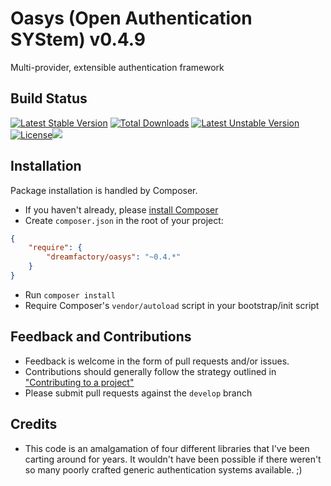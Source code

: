 # Oasys (Open Authentication SYStem) v0.4.9


Multi-provider, extensible authentication framework

## Build Status

[![Latest Stable Version](https://poser.pugx.org/dreamfactory/oasys/v/stable.png)](https://packagist.org/packages/dreamfactory/oasys) [![Total Downloads](https://poser.pugx.org/dreamfactory/oasys/downloads.png)](https://packagist.org/packages/dreamfactory/oasys) [![Latest Unstable Version](https://poser.pugx.org/dreamfactory/oasys/v/unstable.png)](https://packagist.org/packages/dreamfactory/oasys) [![License](https://poser.pugx.org/dreamfactory/oasys/license.png)](https://packagist.org/packages/dreamfactory/oasys)<a href="http://tc.dreamfactory.com:8111/viewType.html?buildTypeId=oasys_release&guest=1"><img src="http://tc.dreamfactory.com:8111/app/rest/builds/buildType:(id:oasys_release)/statusIcon"/></a>

## Installation

Package installation is handled by Composer.

* If you haven't already, please [install Composer](http://getcomposer.org/doc/00-intro.md#installation-nix)
* Create `composer.json` in the root of your project:

``` json
{
    "require": {
        "dreamfactory/oasys": "~0.4.*"
    }
}
```

* Run `composer install`
* Require Composer's `vendor/autoload` script in your bootstrap/init script

## Feedback and Contributions

* Feedback is welcome in the form of pull requests and/or issues.
* Contributions should generally follow the strategy outlined in ["Contributing
  to a project"](https://help.github.com/articles/fork-a-repo#contributing-to-a-project)
* Please submit pull requests against the `develop` branch

## Credits

* This code is an amalgamation of four different libraries that I've been carting around for years.  It wouldn't have been possible if there weren't so many poorly crafted
generic authentication systems available. ;)
